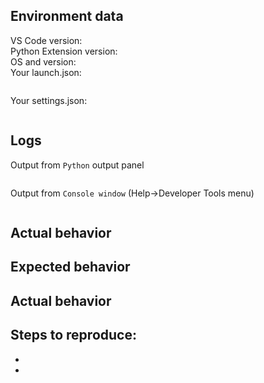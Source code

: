 ## Environment data
VS Code version:  
Python Extension version:  
OS and version:    
Your launch.json:  
```json
```   
Your settings.json:   
```json
```   
## Logs
Output from ```Python``` output panel  
```
```   
Output from ```Console window``` (Help->Developer Tools menu)
```
```

## Actual behavior

## Expected  behavior


## Actual behavior


## Steps to reproduce:  
-  
-  